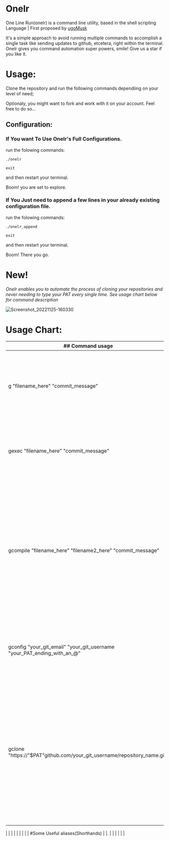 # Onelr
One Line Run(onelr) is a command line utility, based in the shell scripting Language | First proposed by [ugoMusk](https://github.com/ugoMusk)

It's a simple approach to avoid running multiple commands to accomplish a single task like sending updates to github, etcetera, right within the terminal. Onelr gives you command automation super powers, smile! Give us a star if you like it.

# Usage:
Clone the repository and run the following commands dependiing on your level of need;

Optionaly, you might want to fork and work with it on your account. Feel free to do so...

## Configuration:

### If You want To Use Onelr's Full Configurations.
run the folowing commands:
```
./onelr

```
```
exit

```
and then  restart your terminal.

Boom! you are set to explore.

### If You Just need to append a few lines in your already existing configuration file.
run the folowing commands:
```
./onelr_append

```
```
exit

```
and then  restart your terminal.

Boom! There you go.


# New!

*Onelr enables you to automate the process of cloning your repositories and never needing to type your PAT every single time. See usage chart below for command description*

![Screenshot_20221125-160330](https://user-images.githubusercontent.com/34632702/204017799-78d98a00-f59e-4f0a-8341-51ffdff67014.png)


# Usage Chart:

| ## Command usage | ## Description                                                                                                                                                                                        |
| ------ | -------------------------------------------------------------------------------------------------------------------------------------------------------------------------------------------------- |
| g "filename_here" "commit_message"         | Adds, commits and pushes your specified updates to github. "filename_here"  could be the character "."(a period), to target all changes locally)                                                                                                                             |
| gexec "filename_here" "commit_message"        | Adds, commits and pushes your specified updates to github. And makes file  executeable. "filename_here"  must be a file,                                                              |
| gcompile "filename_here" "filename2_here" "commit_message"        | Adds, commits and pushes your specified updates to github.And compiles file with all standard gnu flags  "filename_here" must be a file with a .c extension (C source file), and "filename2_here" any name you would want to save your compiled result in or vice versa. will default to "a.out" in case not specified.
|gconfig "your_git_email" "your_git_username "your_PAT_ending_with_an_@"        |Collects and stores your git credentials in your environment. The order in the command must be strictly followed
|gclone "https://"$PAT"github.com/your_git_username/repository_name.git"	 	|Clones your repository, sets your PAT automatically,  initializes git and configures your username and email with git. the url must be identical to the example url. You should copy the repo url and add the variable "$PAT" exactly like the example url. You must have run the `gconfig` command above to have access to all variables used by *Onelr*.
|
|                                                                                                                                                            |
|  |                                                                            |
| |                                                                                                                                                                |
#Some Useful aliases(Shorthands)
| |.                                                |
| |                                             |
| |
